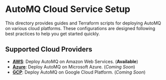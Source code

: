 # AutoMQ Cloud Service Setup

This directory provides guides and Terraform scripts for deploying AutoMQ on various cloud platforms. These configurations are designed following best practices to help you get started quickly.

## Supported Cloud Providers

*   [**AWS**](./aws/README.md): Deploy AutoMQ on Amazon Web Services. (**Available**)
*   [**Azure**](./azure/README.md): Deploy AutoMQ on Microsoft Azure. (*Coming Soon*)
*   [**GCP**](./gcp/README.md): Deploy AutoMQ on Google Cloud Platform. (*Coming Soon*)